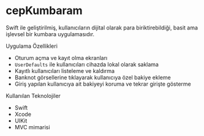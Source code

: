 # cepKumbaram
Swift ile geliştirilmiş, kullanıcıların dijital olarak para biriktirebildiği, basit ama işlevsel bir kumbara uygulamasıdır.

Uygulama Özellikleri

- Oturum açma ve kayıt olma ekranları
- `UserDefaults` ile kullanıcıları cihazda lokal olarak saklama
- Kayıtlı kullanıcıları listeleme ve kaldırma
- Banknot görsellerine tıklayarak kullanıcıya özel bakiye ekleme
- Giriş yapılan kullanıcıya ait bakiyeyi koruma ve tekrar girişte gösterme

Kullanılan Teknolojiler

- Swift  
- Xcode  
- UIKit  
- MVC mimarisi  
